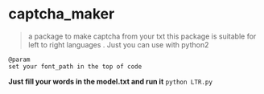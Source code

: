 # captcha_maker
> a package to make captcha from your txt
> this package is suitable for left to right languages .
> Just you can use with python2
```
@param
set your font_path in the top of code
```
**Just fill your words in the model.txt and run it**
`python LTR.py`

